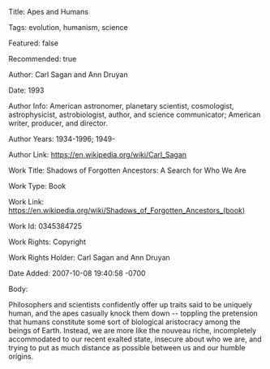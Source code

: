 Title:  Apes and Humans

Tags:   evolution, humanism, science

Featured: false

Recommended: true

Author: Carl Sagan and Ann Druyan

Date:   1993

Author Info: American astronomer, planetary scientist, cosmologist, astrophysicist, astrobiologist, author, and science communicator; American writer, producer, and director.

Author Years: 1934-1996; 1949-

Author Link: https://en.wikipedia.org/wiki/Carl_Sagan

Work Title: Shadows of Forgotten Ancestors: A Search for Who We Are

Work Type: Book

Work Link: https://en.wikipedia.org/wiki/Shadows_of_Forgotten_Ancestors_(book)

Work Id: 0345384725

Work Rights: Copyright

Work Rights Holder: Carl Sagan and Ann Druyan

Date Added: 2007-10-08 19:40:58 -0700

Body: 

Philosophers and scientists confidently offer up traits said to be uniquely human, and the apes casually knock them down -- toppling the pretension that humans constitute some sort of biological aristocracy among the beings of Earth. Instead, we are more like the nouveau riche, incompletely accommodated to our recent exalted state, insecure about who we are, and trying to put as much distance as possible between us and our humble origins.

